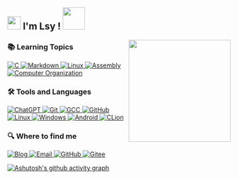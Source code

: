 <h2><img src="https://emojis.slackmojis.com/emojis/images/1531849430/4246/blob-sunglasses.gif?1531849430" width="30"/> I'm Lsy ! <img src="https://media.giphy.com/media/WUlplcMpOCEmTGBtBW/giphy.gif" width="50"></h2>
<img align='right' src="https://media.giphy.com/media/M9gbBd9nbDrOTu1Mqx/giphy.gif" width="230">

<h3>📚 Learning Topics</h3>
<p>
  <a href="https://www.learn-c.org/" target="_blank">
    <img alt="C" src="https://img.shields.io/badge/C-%2300599C.svg?&style=for-the-badge&logo=c&logoColor=white" />
  </a>
  <a href="https://www.markdownguide.org/" target="_blank">
    <img alt="Markdown" src="https://img.shields.io/badge/Markdown-%23000000.svg?&style=for-the-badge&logo=markdown&logoColor=white" />
  </a>
  <a href="https://linuxjourney.com/" target="_blank">
    <img alt="Linux" src="https://img.shields.io/badge/Linux-%23FCC624.svg?&style=for-the-badge&logo=linux&logoColor=black" />
  </a>
  <a href="https://www.tutorialspoint.com/assembly_programming/index.htm" target="_blank">
    <img alt="Assembly" src="https://img.shields.io/badge/Assembly-%23707070.svg?&style=for-the-badge&logo=assemblyscript&logoColor=white" />
  </a>
  <a href="https://www.geeksforgeeks.org/computer-organization-and-architecture/" target="_blank">
    <img alt="Computer Organization" src="https://img.shields.io/badge/Computer_Organization-%23000000.svg?&style=for-the-badge&logo=computer&logoColor=white" />
  </a>
</p>
<h3>🛠️ Tools and Languages</h3>
<p>
  <a href="https://www.chatgpt.com" target="_blank">
    <img alt="ChatGPT" src="https://img.shields.io/badge/ChatGPT-%2343853D.svg?&style=for-the-badge&logo=chatbot&logoColor=white" />
  </a>
  <a href="https://git-scm.com/" target="_blank">
    <img alt="Git" src="https://img.shields.io/badge/Git-%23F05032.svg?&style=for-the-badge&logo=git&logoColor=white" />
  </a>
  <a href="https://gcc.gnu.org/" target="_blank">
    <img alt="GCC" src="https://img.shields.io/badge/GCC-%23FFA500.svg?&style=for-the-badge&logo=gcc&logoColor=white" />
  </a>
  <a href="https://github.com/" target="_blank">
    <img alt="GitHub" src="https://img.shields.io/badge/GitHub-%2312100E.svg?&style=for-the-badge&logo=GitHub&logoColor=white" />
  </a>
  <a href="https://www.linux.org/" target="_blank">
    <img alt="Linux" src="https://img.shields.io/badge/Linux-%23FCC624.svg?&style=for-the-badge&logo=linux&logoColor=black" />
  </a>
  <a href="https://www.microsoft.com/en-us/windows" target="_blank">
    <img alt="Windows" src="https://img.shields.io/badge/Windows-%230078D4.svg?&style=for-the-badge&logo=windows&logoColor=white" />
  </a>
  <a href="https://www.android.com/" target="_blank">
    <img alt="Android" src="https://img.shields.io/badge/Android-%233DDC84.svg?&style=for-the-badge&logo=android&logoColor=white" />
  </a>
  <a href="https://www.jetbrains.com/clion/" target="_blank">
    <img alt="CLion" src="https://img.shields.io/badge/CLion-%23000000.svg?&style=for-the-badge&logo=clion&logoColor=white" />
  </a>
</p>

<h3>🔍 Where to find me</h3>
<p>
  <a href="https://lsy22.com" target="_blank">
    <img alt="Blog" src="https://img.shields.io/badge/Blog-%23FF4088.svg?&style=for-the-badge&logo=hugo&logoColor=white" />
  </a>
  <a href="mailto:lsy200546@gmail.com" target="_blank">
    <img alt="Email" src="https://img.shields.io/badge/Email-%230078D4.svg?&style=for-the-badge&logo=Gmail&logoColor=white" />
  </a>
  <a href="https://github.com/lsy2246" target="_blank">
    <img alt="GitHub" src="https://img.shields.io/badge/GitHub-%2312100E.svg?&style=for-the-badge&logo=Github&logoColor=white" />
  </a>
  <a href="https://gitee.com/lsy22" target="_blank">
    <img alt="Gitee" src="https://img.shields.io/badge/Gitee-%23FF0000.svg?&style=for-the-badge&logo=Gitee&logoColor=white" />
  </a>
</p>

[![Ashutosh's github activity graph](https://github-readme-activity-graph.vercel.app/graph?username=lsy2246&theme=dracula)](https://github.com/ashutosh00710/github-readme-activity-graph)
